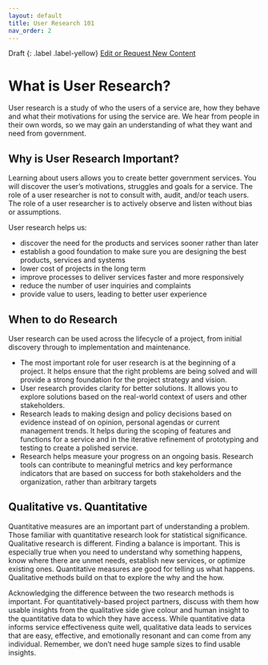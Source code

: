```yaml
---
layout: default
title: User Research 101
nav_order: 2
---
```

Draft
{: .label .label-yellow}
[Edit or Request New Content](https://github.com/bcgov/user-research-guide/issues/new/choose)

# What is User Research?

User research is a study of who the users of a service are, how they behave and what their motivations for using the service are. We hear from people in their own words, so we may gain an understanding of what they want and need from government.

## Why is User Research Important?

Learning about users allows you to create better government services. You will discover the user’s motivations, struggles and goals for a service. The role of a user researcher is not to consult with, audit, and/or teach users. The role of a user researcher is to actively observe and listen without bias or assumptions.

User research helps us:

- discover the need for the products and services sooner rather than later
- establish a good foundation to make sure you are designing the best products, services and systems
- lower cost of projects in the long term
- improve processes to deliver services faster and more responsively
- reduce the number of user inquiries and complaints
- provide value to users, leading to better user experience

## When to do Research

User research can be used across the lifecycle of a project, from initial discovery through to implementation and maintenance.

- The most important role for user research is at the beginning of a project. It helps ensure that the right problems are being solved and will provide a strong foundation for the project strategy and vision.
- User research provides clarity for better solutions. It allows you to explore solutions based on the real-world context of users and other stakeholders.
- Research leads to making design and policy decisions based on evidence instead of on opinion, personal agendas or current management trends. It helps during the scoping of features and functions for a service and in the iterative refinement of prototyping and testing to create a polished service.
- Research helps measure your progress on an ongoing basis. Research tools can contribute to meaningful metrics and key performance indicators that are based on success for both stakeholders and the organization, rather than arbitrary targets

## Qualitative vs. Quantitative

Quantitative measures are an important part of understanding a problem. Those familiar with quantitative research look for statistical significance. Qualitative research is different. Finding a balance is important. This is especially true when you need to understand why something happens, know where there are unmet needs, establish new services, or optimize existing ones. Quantitative measures are good for telling us what happens. Qualitative methods build on that to explore the why and the how.

Acknowledging the difference between the two research methods is important. For quantitatively-based project partners, discuss with them how usable insights from the qualitative side give colour and human insight to the quantitative data to which they have access. While quantitative data informs service effectiveness quite well, qualitative data leads to services that are easy, effective, and emotionally resonant and can come from any individual. Remember, we don’t need huge sample sizes to find usable insights.

